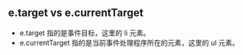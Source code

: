 ## e.target vs e.currentTarget

-   e.target 指的是事件目标，这里的 li 元素。
-   e.currentTarget 指的是当前事件处理程序所在的元素，这里的 ul 元素。
